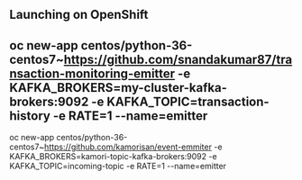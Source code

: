 ## Launching on OpenShift


## oc new-app centos/python-36-centos7~https://github.com/snandakumar87/transaction-monitoring-emitter -e KAFKA_BROKERS=my-cluster-kafka-brokers:9092 -e KAFKA_TOPIC=transaction-history -e RATE=1 --name=emitter

oc new-app centos/python-36-centos7~https://github.com/kamorisan/event-emmiter -e KAFKA_BROKERS=kamori-topic-kafka-brokers:9092 -e KAFKA_TOPIC=incoming-topic -e RATE=1 --name=emitter